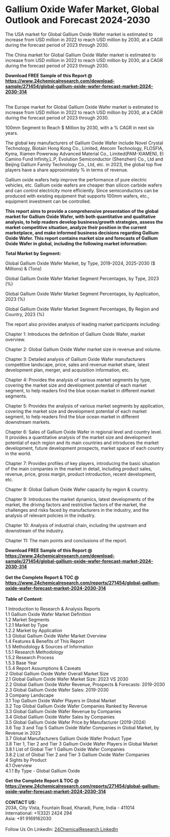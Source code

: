 <h1>Gallium Oxide Wafer Market, Global Outlook and Forecast 2024-2030</h1><p>The USA market for Global Gallium Oxide Wafer market is estimated to increase from USD million in 2022 to reach USD million by 2030, at a CAGR during the forecast period of 2023 through 2030.</p><p>
</p><p>The China market for Global Gallium Oxide Wafer market is estimated to increase from USD million in 2022 to reach USD million by 2030, at a CAGR during the forecast period of 2023 through 2030.</p><div><b>Download FREE Sample of this Report @ 
            <a href="https://www.24chemicalresearch.com/download-sample/271454/global-gallium-oxide-wafer-forecast-market-2024-2030-314">
            https://www.24chemicalresearch.com/download-sample/271454/global-gallium-oxide-wafer-forecast-market-2024-2030-314</a></b></div><br><p>
</p><p>The Europe market for Global Gallium Oxide Wafer market is estimated to increase from USD million in 2022 to reach USD million by 2030, at a CAGR during the forecast period of 2023 through 2030.</p><p>
100mm Segment to Reach $ Million by 2030, with a % CAGR in next six years.</p><p>
The global key manufacturers of Gallium Oxide Wafer include Novel Crystal Technology, Biotain Hong Kong Co., Limited, Atecom Technology, FLOSFIA, Kyma, Xiamen Powerway Advanced Material Co., Limited(PAM-XIAMEN), El Camino Fund Infinity,L.P, Evolution Semiconductor (Shenzhen) Co., Ltd and Beijing Gallium Family Technology Co., Ltd, etc. in 2023, the global top five players have a share approximately % in terms of revenue.</p><p>
Gallium oxide wafers help improve the performance of pure electric vehicles, etc. Gallium oxide wafers are cheaper than silicon carbide wafers and can control electricity more efficiently. Since semiconductors can be produced with existing equipment that supports 100mm wafers, etc., equipment investment can be controlled.</p><p>
<strong>This report aims to provide a comprehensive presentation of the global market for Gallium Oxide Wafer, with both quantitative and qualitative analysis, to help readers develop business/growth strategies, assess the market competitive situation, analyze their position in the current marketplace, and make informed business decisions regarding Gallium Oxide Wafer. This report contains market size and forecasts of Gallium Oxide Wafer in global, including the following market information:</strong></p><p>
</p><p>
<strong>Total Market by Segment:</strong></p><p>
Global Gallium Oxide Wafer Market, by Type, 2019-2024, 2025-2030 ($ Millions) &amp; (Tons)</p><p>
Global Gallium Oxide Wafer Market Segment Percentages, by Type, 2023 (%)</p><p>
</p><p>
Global Gallium Oxide Wafer Market Segment Percentages, by Application, 2023 (%)</p><p>
</p><p>
Global Gallium Oxide Wafer Market Segment Percentages, By Region and Country, 2023 (%)</p><p>
</p><p>
The report also provides analysis of leading market participants including:</p><p>
</p><p>
</p><p>
Chapter 1: Introduces the definition of Gallium Oxide Wafer, market overview.</p><p>
Chapter 2: Global Gallium Oxide Wafer market size in revenue and volume.</p><p>
Chapter 3: Detailed analysis of Gallium Oxide Wafer manufacturers competitive landscape, price, sales and revenue market share, latest development plan, merger, and acquisition information, etc.</p><p>
Chapter 4: Provides the analysis of various market segments by type, covering the market size and development potential of each market segment, to help readers find the blue ocean market in different market segments.</p><p>
Chapter 5: Provides the analysis of various market segments by application, covering the market size and development potential of each market segment, to help readers find the blue ocean market in different downstream markets.</p><p>
Chapter 6: Sales of Gallium Oxide Wafer in regional level and country level. It provides a quantitative analysis of the market size and development potential of each region and its main countries and introduces the market development, future development prospects, market space of each country in the world.</p><p>
Chapter 7: Provides profiles of key players, introducing the basic situation of the main companies in the market in detail, including product sales, revenue, price, gross margin, product introduction, recent development, etc.</p><p>
Chapter 8: Global Gallium Oxide Wafer capacity by region &amp; country.</p><p>
Chapter 9: Introduces the market dynamics, latest developments of the market, the driving factors and restrictive factors of the market, the challenges and risks faced by manufacturers in the industry, and the analysis of relevant policies in the industry.</p><p>
Chapter 10: Analysis of industrial chain, including the upstream and downstream of the industry.</p><p>
Chapter 11: The main points and conclusions of the report.</p><div><b>Download FREE Sample of this Report @ 
            <a href="https://www.24chemicalresearch.com/download-sample/271454/global-gallium-oxide-wafer-forecast-market-2024-2030-314">
            https://www.24chemicalresearch.com/download-sample/271454/global-gallium-oxide-wafer-forecast-market-2024-2030-314</a></b></div><br><div><b>Get the Complete Report & TOC @ 
            <a href="https://www.24chemicalresearch.com/reports/271454/global-gallium-oxide-wafer-forecast-market-2024-2030-314">
            https://www.24chemicalresearch.com/reports/271454/global-gallium-oxide-wafer-forecast-market-2024-2030-314</a></b></div><br>
            <b>Table of Content:</b><p>1 Introduction to Research & Analysis Reports<br />
    1.1 Gallium Oxide Wafer Market Definition<br />
    1.2 Market Segments<br />
        1.2.1 Market by Type<br />
        1.2.2 Market by Application<br />
    1.3 Global Gallium Oxide Wafer Market Overview<br />
    1.4 Features & Benefits of This Report<br />
    1.5 Methodology & Sources of Information<br />
        1.5.1 Research Methodology<br />
        1.5.2 Research Process<br />
        1.5.3 Base Year<br />
        1.5.4 Report Assumptions & Caveats<br />
2 Global Gallium Oxide Wafer Overall Market Size<br />
    2.1 Global Gallium Oxide Wafer Market Size: 2023 VS 2030<br />
    2.2 Global Gallium Oxide Wafer Revenue, Prospects & Forecasts: 2019-2030<br />
    2.3 Global Gallium Oxide Wafer Sales: 2019-2030<br />
3 Company Landscape<br />
    3.1 Top Gallium Oxide Wafer Players in Global Market<br />
    3.2 Top Global Gallium Oxide Wafer Companies Ranked by Revenue<br />
    3.3 Global Gallium Oxide Wafer Revenue by Companies<br />
    3.4 Global Gallium Oxide Wafer Sales by Companies<br />
    3.5 Global Gallium Oxide Wafer Price by Manufacturer (2019-2024)<br />
    3.6 Top 3 and Top 5 Gallium Oxide Wafer Companies in Global Market, by Revenue in 2023<br />
    3.7 Global Manufacturers Gallium Oxide Wafer Product Type<br />
    3.8 Tier 1, Tier 2 and Tier 3 Gallium Oxide Wafer Players in Global Market<br />
        3.8.1 List of Global Tier 1 Gallium Oxide Wafer Companies<br />
        3.8.2 List of Global Tier 2 and Tier 3 Gallium Oxide Wafer Companies<br />
4 Sights by Product<br />
    4.1 Overview<br />
        4.1.1 By Type - Global Gallium Oxide</p><div><b>Get the Complete Report & TOC @ 
            <a href="https://www.24chemicalresearch.com/reports/271454/global-gallium-oxide-wafer-forecast-market-2024-2030-314">
            https://www.24chemicalresearch.com/reports/271454/global-gallium-oxide-wafer-forecast-market-2024-2030-314</a></b></div><br><b>CONTACT US:</b><br>
            203A, City Vista, Fountain Road, Kharadi, Pune, India - 411014<br>
            International: +1(332) 2424 294<br>
            Asia: +91 9169162030 <br><br>
            Follow Us On LinkedIn: <a href="https://www.linkedin.com/company/24chemicalresearch/">24ChemicalResearch LinkedIn</a>